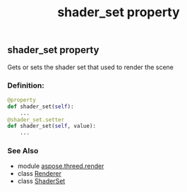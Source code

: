 ﻿---
title: shader_set property
second_title: Aspose.3D for Python via .NET API References
description: 
type: docs
weight: 210
url: /python-net/aspose.threed.render/renderer/shader_set/
is_root: false
---

## shader_set property


Gets or sets the shader set that used to render the scene
### Definition:
```python
@property
def shader_set(self):
    ...
@shader_set.setter
def shader_set(self, value):
    ...
```

### See Also
* module [aspose.threed.render](../../)
* class [Renderer](/3d/python-net/aspose.threed.render/renderer)
* class [ShaderSet](/3d/python-net/aspose.threed.render/shaderset)
